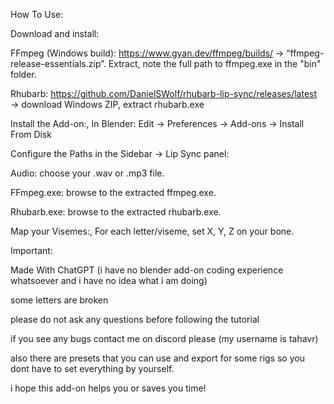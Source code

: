 How To Use:

Download and install:

FFmpeg (Windows build):
https://www.gyan.dev/ffmpeg/builds/ → “ffmpeg-release-essentials.zip”.
Extract, note the full path to ffmpeg.exe in the "bin" folder.

Rhubarb: 
https://github.com/DanielSWolf/rhubarb-lip-sync/releases/latest → download Windows ZIP, extract rhubarb.exe


Install the Add-on:,
In Blender: Edit → Preferences → Add-ons → Install From Disk

Configure the Paths in the Sidebar → Lip Sync panel:

Audio: choose your .wav or .mp3 file.

FFmpeg.exe: browse to the extracted ffmpeg.exe.

Rhubarb.exe: browse to the extracted rhubarb.exe.



Map your Visemes:,
For each letter/viseme, set X, Y, Z on your bone.

Important:
      

Made With ChatGPT
(i have no blender add-on coding experience whatsoever and i have no idea what i am doing)

some letters are broken

please do not ask any questions before following the tutorial

if you see any bugs contact me on discord please (my username is tahavr)

also there are presets that you can use and export for some rigs so you dont have to set everything by yourself.

i hope this add-on helps you or saves you time! 
